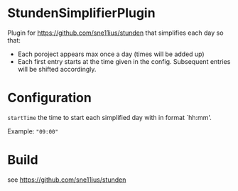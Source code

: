 StundenSimplifierPlugin
=======================

Plugin for https://github.com/sne11ius/stunden that simplifies each day so that:
 - Each poroject appears max once a day (times will be added up)
 - Each first entry starts at the time given in the config. Subsequent entries
   will be shifted accordingly.

Configuration
=============

`startTime` the time to start each simplified day with in format `hh:mm'.

Example: `"09:00"`

Build
=====
see https://github.com/sne11ius/stunden
